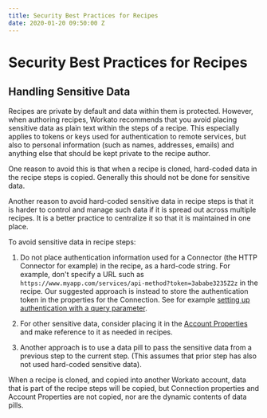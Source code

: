 ```yaml
---
title: Security Best Practices for Recipes
date: 2020-01-20 09:50:00 Z
---
```


# Security Best Practices for Recipes

## Handling Sensitive Data

Recipes are private by default and data
within them is protected. However, when authoring recipes, Workato
recommends that you avoid placing sensitive data as plain text within
the steps of a recipe. This especially applies to tokens or keys used
for authentication to remote services, but also to personal
information (such as names, addresses, emails) and anything else that
should be kept private to the recipe author.

One reason to avoid this is that when a recipe is cloned, hard-coded
data in the recipe steps is copied. Generally this should not be done
for sensitive data.

Another reason to avoid hard-coded sensitive data in recipe steps is
that it is harder to control and manage such data if it is spread out
across multiple recipes. It is a better practice to centralize it so
that it is maintained in one place.

To avoid sensitive data in recipe steps:

1. Do not place authentication information used for a Connector (the HTTP Connector for example) in the recipe, as a hard-code string. For example, don't specify a URL such as `https://www.myapp.com/services/api-method?token=3ababe3235Z2z` in the recipe. Our suggested approach is instead to store the authentication token in the properties for the Connection. See for example [setting up authentication with a query parameter](/developing-connectors/http/connection-setup.md#authentication-type-query-params).

2. For other sensitive data, consider placing it in the [Account Properties](https://docs.workato.com/features/account-properties.md) and make reference to it as needed in recipes.

3. Another approach is to use a data pill to pass the sensitive data from a previous step to the current step. (This assumes that prior step has also not used hard-coded sensitive data).

When a recipe is cloned, and copied into another Workato account, data that is part of the recipe steps will be copied, but Connection properties and Account Properties are not copied, nor are the dynamic contents of data pills. 

